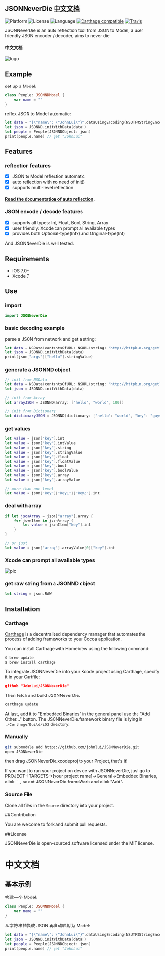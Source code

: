 JSONNeverDie [中文文档](https://github.com/johnlui/JSONNeverDie/wiki/%E4%B8%AD%E6%96%87%E6%96%87%E6%A1%A3)
---------
![Platform](https://camo.githubusercontent.com/770175f6c01d89c84a020706126a9e6399ff76c4/68747470733a2f2f696d672e736869656c64732e696f2f636f636f61706f64732f702f4b696e676669736865722e7376673f7374796c653d666c6174) ![License](https://img.shields.io/github/license/johnlui/JSONNeverDie.svg?style=flat) ![Language](https://img.shields.io/badge/language-Swift%202-orange.svg) [![Carthage compatible](https://img.shields.io/badge/Carthage-compatible-4BC51D.svg?style=flat)](https://github.com/Carthage/Carthage) [![Travis](https://img.shields.io/travis/johnlui/JSONNeverDie.svg)](https://travis-ci.org/johnlui/JSONNeverDie)

JSONNeverDie is an auto reflection tool from JSON to Model, a user friendly JSON encoder / decoder, aims to never die.
#### 中文文档

![logo](https://lvwenhan.com/content/uploadfile/201510/01021443880476.png)

## Example
set up a Model:

```swift
class People: JSONNDModel {
    var name = ""
}
```
reflex JSON to Model automatic:

```swift
let data = "{\"name\": \"JohnLui\"}".dataUsingEncoding(NSUTF8StringEncoding)
let json = JSONND.initWithData(data!)
let people = People(JSONNDObject: json)
print(people.name) // get "JohnLui"
```

## Features

### reflection features
- [x] JSON to Model reflection automatic
- [x] auto reflection with no need of init()
- [x] supports multi-level reflection

#### [Read the documentation of auto reflection](https://github.com/johnlui/JSONNeverDie/wiki).

### JSON encode / decode features
- [x] supports all types: Int, Float, Bool, String, Array
- [x] user friendly: Xcode can prompt all available types
- [x] provides both Optional-type(Int?) and Original-type(Int)

And JSONNeverDie is well tested.


## Requirements

* iOS 7.0+
* Xcode 7


## Use

### import

```swift
import JSONNeverDie
```

### basic decoding example
parse a JSON from network and get a string:

```swift
let data = NSData(contentsOfURL: NSURL(string: "http://httpbin.org/get?hello=world")!)!
let json = JSONND.initWithData(data)
print(json["args"]["hello"].stringValue)
```

### generate a JSONND object

```swift
// init from NSData
let data = NSData(contentsOfURL: NSURL(string: "http://httpbin.org/get?hello=world")!)!
let json = JSONND.initWithData(data)

// init from Array
let arrayJSON = JSONND(array: ["hello", "world", 100])

// init from Dictionary
let dictionaryJSON = JSONND(dictionary: ["hello": "world", "hey": "guys"])
```

### get values

```swift
let value = json["key"].int
let value = json["key"].intValue
let value = json["key"].string
let value = json["key"].stringValue
let value = json["key"].float
let value = json["key"].floatValue
let value = json["key"].bool
let value = json["key"].boolValue
let value = json["key"].array
let value = json["key"].arrayValue

// more than one level
let value = json["key"]["key1"]["key2"].int
```

### deal with array

```swift
if let jsonArray = json["array"].array {
    for jsonItem in jsonArray {
        let value = jsonItem["key"].int
    }
}

// or just
let value = json["array"].arrayValue[0]["key"].int
```

### Xcode can prompt all available types

![pic](http://1.staticonsae.sinaapp.com/images/QQ20150927-1@2x.png)

### get raw string from a JSONND object

```swift
let string = json.RAW
```


## Installation

### Carthage

[Carthage](https://github.com/Carthage/Carthage) is a decentralized dependency manager that automates the process of adding frameworks to your Cocoa application.

You can install Carthage with Homebrew using the following command:

```bash
$ brew update
$ brew install carthage
```

To integrate JSONNeverDie into your Xcode project using Carthage, specify it in your Cartfile:

```json
github "JohnLui/JSONNeverDie"
```

Then fetch and build JSONNeverDie:

```bash
carthage update
```

At last, add it to "Embedded Binaries" in the general panel use the "Add Other..." button. The JSONNeverDie.framework binary file is lying in `./Carthage/Build/iOS` directory.


### Manually

```bash
git submodule add https://github.com/johnlui/JSONNeverDie.git
open JSONNeverDie
```
then drag JSONNeverDie.xcodeproj to your Project, that's it!

If you want to run your project on device with JSONNeverDie, just go to PROJECT->TARGETS->[your project name]->General->Embedded Binaries, click ＋, select JSONNeverDie.frameWork and click "Add".

### Source File

Clone all files in the `Source` directory into your project.


##Contribution

You are welcome to fork and submit pull requests.

##License

JSONNeverDie is open-sourced software licensed under the MIT license.

# 中文文档

## 基本示例
构建一个 Model:

```swift
class People: JSONNDModel {
    var name = ""
}
```
从字符串转换成 JSON 再自动映射为 Model:

```swift
let data = "{\"name\": \"JohnLui\"}".dataUsingEncoding(NSUTF8StringEncoding)
let json = JSONND.initWithData(data!)
let people = People(JSONNDObject: json)
print(people.name) // get "JohnLui"
```
